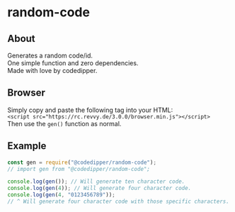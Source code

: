# random-code
## About
Generates a random code/id.\
One simple function and zero dependencies.\
Made with love by codedipper.
## Browser
Simply copy and paste the following tag into your HTML:\
`<script src="https://rc.revvy.de/3.0.0/browser.min.js"></script>`\
Then use the `gen()` function as normal.
## Example
```js
const gen = require("@codedipper/random-code");
// import gen from "@codedipper/random-code";

console.log(gen()); // Will generate ten character code.
console.log(gen(4)); // Will generate four character code.
console.log(gen(4, "0123456789"));
// ^ Will generate four character code with those specific characters.
```

